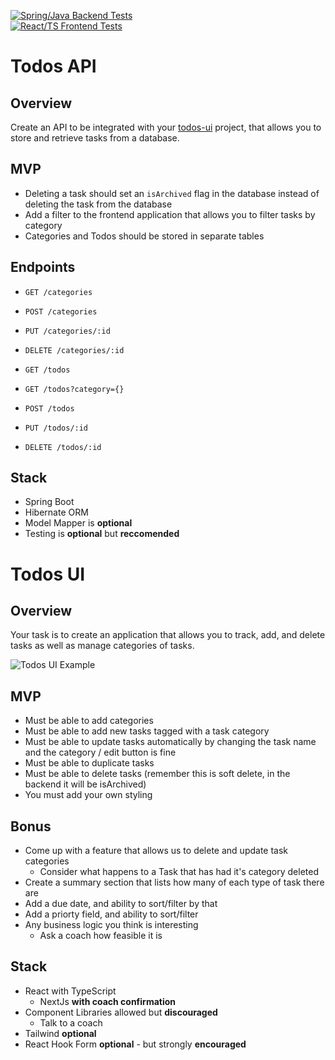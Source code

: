 [![Spring/Java Backend Tests](https://github.com/James-Nemeth/ToDo-App/actions/workflows/ci-backend.yml/badge.svg)](https://github.com/James-Nemeth/ToDo-App/actions/workflows/ci-backend.yml) <br>
[![React/TS Frontend Tests](https://github.com/James-Nemeth/ToDo-App/actions/workflows/ci-frontend.yml/badge.svg)](https://github.com/James-Nemeth/ToDo-App/actions/workflows/ci-frontend.yml)

# Todos API

## Overview

Create an API to be integrated with your [todos-ui](../todos-ui/) project, that allows you to store and retrieve tasks from a database.

## MVP

- Deleting a task should set an `isArchived` flag in the database instead of deleting the task from the database
- Add a filter to the frontend application that allows you to filter tasks by category
- Categories and Todos should be stored in separate tables

## Endpoints

- `GET /categories`
- `POST /categories`
- `PUT /categories/:id`
- `DELETE /categories/:id`

- `GET /todos`
- `GET /todos?category={}`
- `POST /todos`
- `PUT /todos/:id`
- `DELETE /todos/:id`

## Stack

- Spring Boot
- Hibernate ORM
- Model Mapper is **optional**
- Testing is **optional** but **reccomended**

# Todos UI

## Overview

Your task is to create an application that allows you to track, add, and delete tasks as well as manage categories of tasks.

![Todos UI Example](assets/todos_app.PNG)

## MVP

- Must be able to add categories
- Must be able to add new tasks tagged with a task category
- Must be able to update tasks automatically by changing the task name and the category / edit button is fine
- Must be able to duplicate tasks
- Must be able to delete tasks (remember this is soft delete, in the backend it will be isArchived)
- You must add your own styling

## Bonus

- Come up with a feature that allows us to delete and update task categories
  - Consider what happens to a Task that has had it's category deleted
- Create a summary section that lists how many of each type of task there are
- Add a due date, and ability to sort/filter by that
- Add a priorty field, and ability to sort/filter
- Any business logic you think is interesting
  - Ask a coach how feasible it is

## Stack

- React with TypeScript
  - NextJs **with coach confirmation**
- Component Libraries allowed but **discouraged**
  - Talk to a coach
- Tailwind **optional**
- React Hook Form **optional** - but strongly **encouraged**
